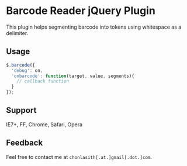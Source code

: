 Barcode Reader jQuery Plugin
============================

This plugin helps segmenting barcode into tokens using whitespace as a delimiter.

## Usage
```js
$.barcode({
  'debug': on,
  'onbarcode': function(target, value, segments){
    // callback function
  }
});
```

## Support
IE7+, FF, Chrome, Safari, Opera

## Feedback
Feel free to contact me at `chonlasith[.at.]gmail[.dot.]com`.
